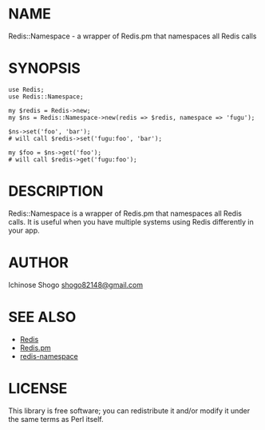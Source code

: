 # NAME

Redis::Namespace - a wrapper of Redis.pm that namespaces all Redis calls

# SYNOPSIS

    use Redis;
    use Redis::Namespace;
    
    my $redis = Redis->new;
    my $ns = Redis::Namespace->new(redis => $redis, namespace => 'fugu');
    
    $ns->set('foo', 'bar');
    # will call $redis->set('fugu:foo', 'bar');
    
    my $foo = $ns->get('foo');
    # will call $redis->get('fugu:foo');

# DESCRIPTION

Redis::Namespace is a wrapper of Redis.pm that namespaces all Redis calls.
It is useful when you have multiple systems using Redis differently in your app.

# AUTHOR

Ichinose Shogo <shogo82148@gmail.com>

# SEE ALSO

- [Redis](http://redis.io/)
- [Redis.pm](https://github.com/melo/perl-redis)
- [redis-namespace](https://github.com/resque/redis-namespace)

# LICENSE

This library is free software; you can redistribute it and/or modify
it under the same terms as Perl itself.
